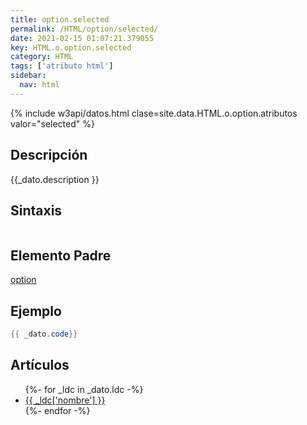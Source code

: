 ```yaml
---
title: option.selected
permalink: /HTML/option/selected/
date: 2021-02-15 01:07:21.379055
key: HTML.o.option.selected
category: HTML
tags: ['atributo html']
sidebar: 
  nav: html
---
```


{% include w3api/datos.html clase=site.data.HTML.o.option.atributos valor="selected" %}

## Descripción
{{_dato.description }}

## Sintaxis
~~~html
~~~

## Elemento Padre
[option](/HTML/option/)

## Ejemplo
~~~java
{{ _dato.code}}
~~~

## Artículos
<ul>
{%- for _ldc in _dato.ldc -%}
   <li>
       <a href="{{_ldc['url'] }}">{{ _ldc['nombre'] }}</a>
   </li>
{%- endfor -%}
</ul>
